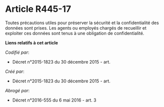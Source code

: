 # Article R445-17

Toutes précautions utiles pour préserver la sécurité et la confidentialité des données sont prises. Les agents ou employés
chargés de recueillir et exploiter ces données sont tenus à une obligation de confidentialité.

**Liens relatifs à cet article**

_Codifié par_:

  - Décret n°2015-1823 du 30 décembre 2015 - art.

_Créé par_:

  - Décret n°2015-1823 du 30 décembre 2015 - art.

_Abrogé par_:

  - Décret n°2016-555 du 6 mai 2016 - art. 3
